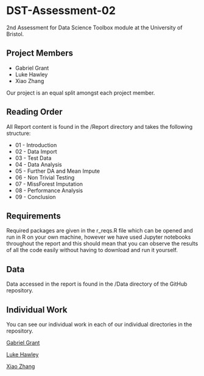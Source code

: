 # DST-Assessment-02

2nd Assessment for Data Science Toolbox module at the University of Bristol.

## Project Members
* Gabriel Grant
* Luke Hawley
* Xiao Zhang

Our project is an equal split amongst each project member.

## Reading Order

All Report content is found in the /Report directory and takes the following structure:
* 01 - Introduction
* 02 - Data Import
* 03 - Test Data
* 04 - Data Analysis
* 05 - Further DA and Mean Impute
* 06 - Non Trivial Testing
* 07 - MissForest Imputation
* 08 - Performance Analysis
* 09 - Conclusion

## Requirements

Required packages are given in the r_reqs.R file which can be opened and run in R on your own machine, however we have used Jupyter notebooks throughout the report and this should mean that you can observe the results of all the code easily without having to download and run it yourself.

## Data 

Data accessed in the report is found in the /Data directory of the GitHub repository.

## Individual Work

You can see our individual work in each of our individual directories in the repository.

[Gabriel Grant](https://github.com/Galeforse/DST-Assessment-02/tree/main/Gabriel%20Grant)

[Luke Hawley](https://github.com/Galeforse/DST-Assessment-02/tree/main/Luke%20Hawley)

[Xiao Zhang](https://github.com/Galeforse/DST-Assessment-02/tree/main/Xiao%20Zhang)
